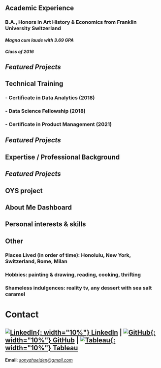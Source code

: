 ## **Academic Experience**
### B.A., Honors in Art History & Economics from Franklin University Switzerland
#### *Magna cum laude with 3.69 GPA*
#### *Class of 2016*
## **_Featured Projects_**

## **Technical Training**
### - Certificate in Data Analytics (2018)
### - Data Science Fellowship (2018)
### - Certificate in Product Management (2021)
## **_Featured Projects_**

## **Expertise / Professional Background**
## **_Featured Projects_**
## OYS project
## About Me Dashboard
## Personal interests & skills

## **Other**
### Places Lived (in order of time): Honolulu, New York, Switzerland, Rome, Milan
### Hobbies: painting & drawing, reading, cooking, thrifting
### Shameless indulgences: reality tv, any dessert with sea salt caramel

# **Contact**
## [![LinkedIn](https://i.stack.imgur.com/gVE0j.png){: width="10%"} LinkedIn](https://www.linkedin.com/in/sonyahseiden/) | [![GitHub](https://i.stack.imgur.com/tskMh.png){: width="10%"} GitHub](https://github.com/sonyah-hawaii) | [![Tableau](https://logowik.com/content/uploads/images/tableau-software.jpg){: width="10%"} Tableau](https://public.tableau.com/app/profile/sonyah/vizzes)

**Email**: *sonyahseiden@gmail.com*

